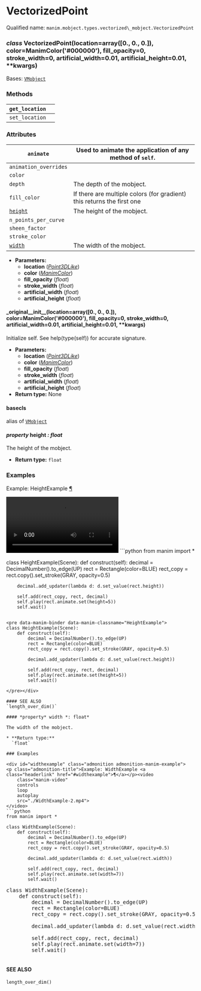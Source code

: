 # VectorizedPoint

Qualified name: `manim.mobject.types.vectorized\_mobject.VectorizedPoint`

### *class* VectorizedPoint(location=array([0., 0., 0.]), color=ManimColor('#000000'), fill_opacity=0, stroke_width=0, artificial_width=0.01, artificial_height=0.01, \*\*kwargs)

Bases: [`VMobject`](manim.mobject.types.vectorized_mobject.VMobject.md#manim.mobject.types.vectorized_mobject.VMobject)

### Methods

| `get_location`   |    |
|------------------|----|
| `set_location`   |    |

### Attributes

| `animate`                                                                  | Used to animate the application of any method of `self`.               |
|----------------------------------------------------------------------------|------------------------------------------------------------------------|
| `animation_overrides`                                                      |                                                                        |
| `color`                                                                    |                                                                        |
| `depth`                                                                    | The depth of the mobject.                                              |
| `fill_color`                                                               | If there are multiple colors (for gradient) this returns the first one |
| [`height`](#manim.mobject.types.vectorized_mobject.VectorizedPoint.height) | The height of the mobject.                                             |
| `n_points_per_curve`                                                       |                                                                        |
| `sheen_factor`                                                             |                                                                        |
| `stroke_color`                                                             |                                                                        |
| [`width`](#manim.mobject.types.vectorized_mobject.VectorizedPoint.width)   | The width of the mobject.                                              |
* **Parameters:**
  * **location** ([*Point3DLike*](manim.typing.md#manim.typing.Point3DLike))
  * **color** ([*ManimColor*](manim.utils.color.core.ManimColor.md#manim.utils.color.core.ManimColor))
  * **fill_opacity** (*float*)
  * **stroke_width** (*float*)
  * **artificial_width** (*float*)
  * **artificial_height** (*float*)

#### \_original_\_init_\_(location=array([0., 0., 0.]), color=ManimColor('#000000'), fill_opacity=0, stroke_width=0, artificial_width=0.01, artificial_height=0.01, \*\*kwargs)

Initialize self.  See help(type(self)) for accurate signature.

* **Parameters:**
  * **location** ([*Point3DLike*](manim.typing.md#manim.typing.Point3DLike))
  * **color** ([*ManimColor*](manim.utils.color.core.ManimColor.md#manim.utils.color.core.ManimColor))
  * **fill_opacity** (*float*)
  * **stroke_width** (*float*)
  * **artificial_width** (*float*)
  * **artificial_height** (*float*)
* **Return type:**
  None

#### basecls

alias of [`VMobject`](manim.mobject.types.vectorized_mobject.VMobject.md#manim.mobject.types.vectorized_mobject.VMobject)

#### *property* height *: float*

The height of the mobject.

* **Return type:**
  `float`

### Examples

<div id="heightexample" class="admonition admonition-manim-example">
<p class="admonition-title">Example: HeightExample <a class="headerlink" href="#heightexample">¶</a></p><video
    class="manim-video"
    controls
    loop
    autoplay
    src="./HeightExample-2.mp4">
</video>
```python
from manim import *

class HeightExample(Scene):
    def construct(self):
        decimal = DecimalNumber().to_edge(UP)
        rect = Rectangle(color=BLUE)
        rect_copy = rect.copy().set_stroke(GRAY, opacity=0.5)

        decimal.add_updater(lambda d: d.set_value(rect.height))

        self.add(rect_copy, rect, decimal)
        self.play(rect.animate.set(height=5))
        self.wait()
```

<pre data-manim-binder data-manim-classname="HeightExample">
class HeightExample(Scene):
    def construct(self):
        decimal = DecimalNumber().to_edge(UP)
        rect = Rectangle(color=BLUE)
        rect_copy = rect.copy().set_stroke(GRAY, opacity=0.5)

        decimal.add_updater(lambda d: d.set_value(rect.height))

        self.add(rect_copy, rect, decimal)
        self.play(rect.animate.set(height=5))
        self.wait()

</pre></div>

#### SEE ALSO
`length_over_dim()`

#### *property* width *: float*

The width of the mobject.

* **Return type:**
  `float`

### Examples

<div id="widthexample" class="admonition admonition-manim-example">
<p class="admonition-title">Example: WidthExample <a class="headerlink" href="#widthexample">¶</a></p><video
    class="manim-video"
    controls
    loop
    autoplay
    src="./WidthExample-2.mp4">
</video>
```python
from manim import *

class WidthExample(Scene):
    def construct(self):
        decimal = DecimalNumber().to_edge(UP)
        rect = Rectangle(color=BLUE)
        rect_copy = rect.copy().set_stroke(GRAY, opacity=0.5)

        decimal.add_updater(lambda d: d.set_value(rect.width))

        self.add(rect_copy, rect, decimal)
        self.play(rect.animate.set(width=7))
        self.wait()
```

<pre data-manim-binder data-manim-classname="WidthExample">
class WidthExample(Scene):
    def construct(self):
        decimal = DecimalNumber().to_edge(UP)
        rect = Rectangle(color=BLUE)
        rect_copy = rect.copy().set_stroke(GRAY, opacity=0.5)

        decimal.add_updater(lambda d: d.set_value(rect.width))

        self.add(rect_copy, rect, decimal)
        self.play(rect.animate.set(width=7))
        self.wait()

</pre></div>

#### SEE ALSO
`length_over_dim()`
